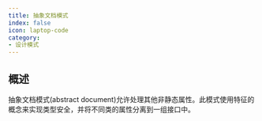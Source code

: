 ```yaml
---
title: 抽象文档模式
index: false
icon: laptop-code
category:
- 设计模式
---
```


## 概述

抽象文档模式(abstract document)允许处理其他非静态属性。此模式使用特征的概念来实现类型安全，并将不同类的属性分离到一组接口中。
